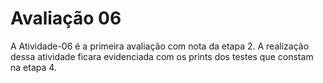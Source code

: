 # Avaliação 06
A Atividade-06 é a primeira avaliação com nota da etapa 2.
A realização dessa atividade ficara evidenciada com os prints  dos testes que constam na etapa 4.
